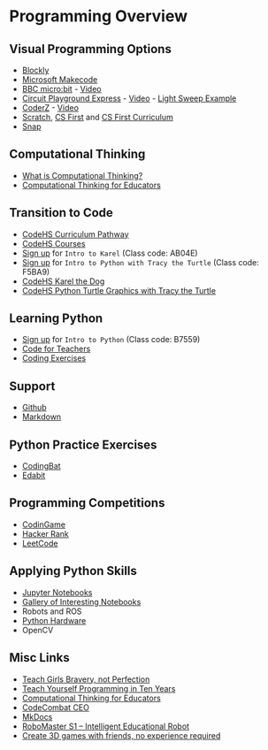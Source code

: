 # Programming Overview

## Visual Programming Options
* [Blockly](https://developers.google.com/blockly/)
* [Microsoft Makecode](https://www.microsoft.com/en-us/makecode)
* [BBC micro:bit](https://microbit.org) - [Video](https://www.youtube.com/watch?v=Wuza5WXiMkc)
* [Circuit Playground Express](https://www.adafruit.com/product/3333) - [Video](https://www.youtube.com/watch?v=4lGRgO40UhM) - [Light Sweep Example](../light-sweep/)
* [CoderZ](http://www.GoCoderZ.com/) - [Video](https://www.youtube.com/watch?v=au3qUudqBo8)
* [Scratch](https://scratch.mit.edu), [CS First](https://csfirst.withgoogle.com) and [CS First Curriculum](https://csfirst.withgoogle.com/c/cs-first/en/curriculum.html)
* [Snap](https://snap.berkeley.edu)

## Computational Thinking
* [What is Computational Thinking?](https://www.youtube.com/watch?v=sxUJKn6TJOI)
* [Computational Thinking for Educators](https://computationalthinkingcourse.withgoogle.com/course)

## Transition to Code
* [CodeHS Curriculum Pathway](https://codehs.com/info/curriculum/pathways/6-12)
* [CodeHS Courses](https://codehs.com/course/catalog?ms=false&hs=false&tab=all)
* [Sign up](https://codehs.com/go/AB04E) for ``Intro to Karel`` (Class code: AB04E) 
* [Sign up](https://codehs.com/go/F5BA9) for ``Intro to Python with Tracy the Turtle`` (Class code: F5BA9)
* [CodeHS Karel the Dog](https://codehs.com/editor/hoc/video/540744/3832/2640?)
* [CodeHS Python Turtle Graphics with Tracy the Turtle](https://codehs.com/hoc_turtle) 


## Learning Python
* [Sign up](http://codehs.com/go/B7559) for ``Intro to Python`` (Class code: B7559)
* [Code for Teachers](https://www.youtube.com/playlist?list=PLzP_6l8bQEa9Q-ARfEFsTuXk8GMHkKStD)
* [Coding Exercises](../python-basics)


## Support
* [Github](https://github.com)
* [Markdown](../markdown)


## Python Practice Exercises
* [CodingBat](http://codingbat.com/python)
* [Edabit](https://edabit.com)


## Programming Competitions
* [CodinGame](https://www.codingame.com)
* [Hacker Rank](https://www.hackerrank.com)
* [LeetCode](https://leetcode.com)


## Applying Python Skills
* [Jupyter Notebooks](https://colab.research.google.com/notebooks/charts.ipynb#scrollTo=08RTGn_xE3MP)
* [Gallery of Interesting Notebooks](https://github.com/jupyter/jupyter/wiki/A-gallery-of-interesting-Jupyter-Notebooks)
* Robots and ROS
* [Python Hardware](https://circuitpython.org/downloads)
* OpenCV

## Misc Links
* [Teach Girls Bravery, not Perfection](https://www.ted.com/talks/reshma_saujani_teach_girls_bravery_not_perfection?language=en)
* [Teach Yourself Programming in Ten Years](http://norvig.com/21-days.html)
* [Computational Thinking for Educators](https://computationalthinkingcourse.withgoogle.com/course)
* [CodeCombat CEO](http://www.nickwinter.net)
* [MkDocs](http://www.mkdocs-demo.org)
* [RoboMaster S1 – Intelligent Educational Robot](https://www.dji.com/robomaster-s1)
* [Create 3D games with friends, no experience required](https://www.blog.google/technology/area-120/create-3d-games-friends-no-experience-required/)